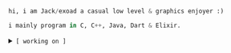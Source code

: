 
```python

hi, i am Jack/exoad a casual low level & graphics enjoyer :)

i mainly program in C, C++, Java, Dart & Elixir.
```

<details close>
<summary>
<code>[ working on ]</code>
</summary>
<br>
<code>public projects:</code>
<br>
<br>

| <code>name</code> | <code>description</code> | <code>link</code> |
| :------: | :-------------: | :------: |
|<code>Halcyon</code>|Native Audio Engine & Player|https://github.com/Halcyoninae/Halcyon.git|
|<code>Yttrius</code>|Multi-paradigm high sugar language|https://github.com/exoad/yttriusSDK|
|<code>question-mark</code>|General Purpose UI Toolkit in Haxe & C++|https://github.com/exoad/question-mark|
|<code>native-util</code>|Low Level System Interface|https://github.com/Exoad4JVM/util.git|
|<code>usaco-mashup-bot</code>|One off project: USACO Mashup Discord Bot|https://github.com/exoad/usaco-mashup-bot.git|
|<code>Halite</code>|A property file management toolkit|https://github.com/exoad/HaliteLoader.java|
  |<code>Javac Compiler Extensions</code>|A plugin and toolkit aiming to improve interactions between Compiler and Source. Furthermore allowing for certain elements of Meta-programming to be implemented into raw Java with Javac|https://github.com/exoad/javac_extensions.java|
  |<code>com.jackmeng</code>|My general purpose J(ava)VM static library|https://github.com/exoad/com.jackmeng|
  |<code>pkg.jackmeng</code>|My general purpose D(art)VM static library|https://github.com/exoad/pkg.jackmeng|

</details>

